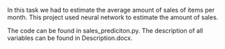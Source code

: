 In this task we had to estimate the average amount of sales of items per month. This project used neural network to estimate the amount of sales. 

The code can be found in sales_prediciton.py. The description of all variables can be found in Description.docx.